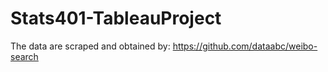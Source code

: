 # Stats401-TableauProject
The data are scraped and obtained by: https://github.com/dataabc/weibo-search
